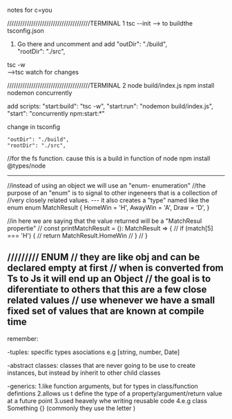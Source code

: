 notes for c=you

//////////////////////////////////////TERMINAL 1
tsc --init 
--> to buildthe tsconfig.json
1. Go there and uncomment and add
    "outDir": "./build",                             
    "rootDir": "./src", 

tsc -w  
-->tsc watch for changes





//////////////////////////////////////TERMINAL 2
node build/index.js
npm install nodemon concurrently



add scripts:
    "start:build": "tsc -w",
    "start:run": "nodemon build/index.js",
    "start": "concurrently npm:start:*"

change in tsconfig

    "outDir": "./build",                          
    "rootDir": "./src", 


//for the fs  function. cause this is a build in function of node 
npm install @types/node  





-----------------

//instead of using an object we will use an "enum- enumeration"
  //the purpose of an "enum" is to signal to other ingeneers that is a collection of 
  //very closely related values. --- it also creates a "type" named like the enum
  enum MatchResult {
    HomeWin = 'H',
    AwayWin = 'A',
    Draw = 'D',
  } 

  //in here we are saying that the value returned will be a "MatchResul propertie"
  // const printMatchResult = (): MatchResult => {
  //   if (match[5] === 'H') {
  //     return MatchResult.HomeWin
  //   }
  // }

  /////////  ENUM
  // they are like obj and can be declared empty at first
  // when is converted from Ts to Js it will end up an Object
  // the goal is to diferentiate to others that this are a few close related values
  // use whenever we have a small fixed set of values that are known at compile time
-------------------

remember:

-tuples: specific types asociations  e.g [string, number, Date]

-abstract classes: classes that are never going to be use to create instances, but instead by inherit to other child classes

-generics:
    1.like function arguments, but for types in class/function defintions
    2.allows us t define the type of a property/argument/return value at a future point
    3.used heavely whe writing reusable code
    4.e.g class Something<typeOfDataYouWantToPut> {} (commonly they use the letter <T>)